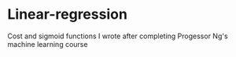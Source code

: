 # Linear-regression
Cost and sigmoid functions I wrote after completing Progessor Ng's machine learning course

